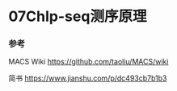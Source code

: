 # 07ChIp-seq测序原理



### 参考

MACS Wiki  https://github.com/taoliu/MACS/wiki 

简书 https://www.jianshu.com/p/dc493cb7b1b3 

